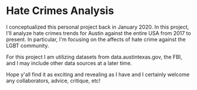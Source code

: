 # Hate Crimes Analysis
I conceptualized this personal project back in January 2020. In this project, I'll analyze hate crimes trends for Austin against the entire USA from 2017 to present. In particular, I'm focusing on the affects of hate crime against the LGBT community.  

For this project I am utilizing datasets from data.austintexas.gov, the FBI, and I may include other data sources at a later time. 

Hope y'all find it as exciting and revealing as I have and I certainly welcome any collaborators, advice, critique, etc!
